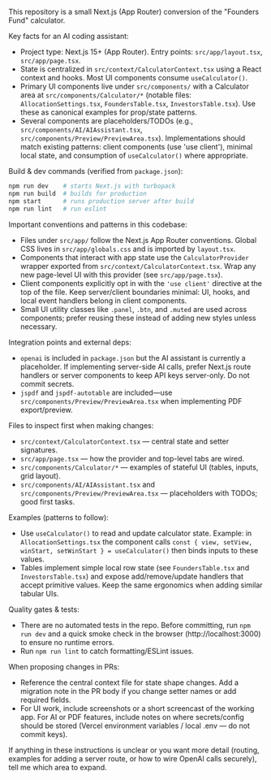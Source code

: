 This repository is a small Next.js (App Router) conversion of the "Founders Fund" calculator.

Key facts for an AI coding assistant:

- Project type: Next.js 15+ (App Router). Entry points: `src/app/layout.tsx`, `src/app/page.tsx`.
- State is centralized in `src/context/CalculatorContext.tsx` using a React context and hooks. Most UI components consume `useCalculator()`.
- Primary UI components live under `src/components/` with a Calculator area at `src/components/Calculator/*` (notable files: `AllocationSettings.tsx`, `FoundersTable.tsx`, `InvestorsTable.tsx`). Use these as canonical examples for prop/state patterns.
- Several components are placeholders/TODOs (e.g., `src/components/AI/AIAssistant.tsx`, `src/components/Preview/PreviewArea.tsx`). Implementations should match existing patterns: client components (use 'use client'), minimal local state, and consumption of `useCalculator()` where appropriate.

Build & dev commands (verified from `package.json`):

```bash
npm run dev    # starts Next.js with turbopack
npm run build  # builds for production
npm start      # runs production server after build
npm run lint   # run eslint
```

Important conventions and patterns in this codebase:

- Files under `src/app/` follow the Next.js App Router conventions. Global CSS lives in `src/app/globals.css` and is imported by `layout.tsx`.
- Components that interact with app state use the `CalculatorProvider` wrapper exported from `src/context/CalculatorContext.tsx`. Wrap any new page-level UI with this provider (see `src/app/page.tsx`).
- Client components explicitly opt in with the `'use client'` directive at the top of the file. Keep server/client boundaries minimal: UI, hooks, and local event handlers belong in client components.
- Small UI utility classes like `.panel`, `.btn`, and `.muted` are used across components; prefer reusing these instead of adding new styles unless necessary.

Integration points and external deps:

- `openai` is included in `package.json` but the AI assistant is currently a placeholder. If implementing server-side AI calls, prefer Next.js route handlers or server components to keep API keys server-only. Do not commit secrets.
- `jspdf` and `jspdf-autotable` are included—use `src/components/Preview/PreviewArea.tsx` when implementing PDF export/preview.

Files to inspect first when making changes:

- `src/context/CalculatorContext.tsx` — central state and setter signatures.
- `src/app/page.tsx` — how the provider and top-level tabs are wired.
- `src/components/Calculator/*` — examples of stateful UI (tables, inputs, grid layout).
- `src/components/AI/AIAssistant.tsx` and `src/components/Preview/PreviewArea.tsx` — placeholders with TODOs; good first tasks.

Examples (patterns to follow):

- Use `useCalculator()` to read and update calculator state. Example: in `AllocationSettings.tsx` the component calls `const { view, setView, winStart, setWinStart } = useCalculator()` then binds inputs to these values.
- Tables implement simple local row state (see `FoundersTable.tsx` and `InvestorsTable.tsx`) and expose add/remove/update handlers that accept primitive values. Keep the same ergonomics when adding similar tabular UIs.

Quality gates & tests:

- There are no automated tests in the repo. Before committing, run `npm run dev` and a quick smoke check in the browser (http://localhost:3000) to ensure no runtime errors.
- Run `npm run lint` to catch formatting/ESLint issues.

When proposing changes in PRs:

- Reference the central context file for state shape changes. Add a migration note in the PR body if you change setter names or add required fields.
- For UI work, include screenshots or a short screencast of the working app. For AI or PDF features, include notes on where secrets/config should be stored (Vercel environment variables / local .env — do not commit keys).

If anything in these instructions is unclear or you want more detail (routing, examples for adding a server route, or how to wire OpenAI calls securely), tell me which area to expand.

